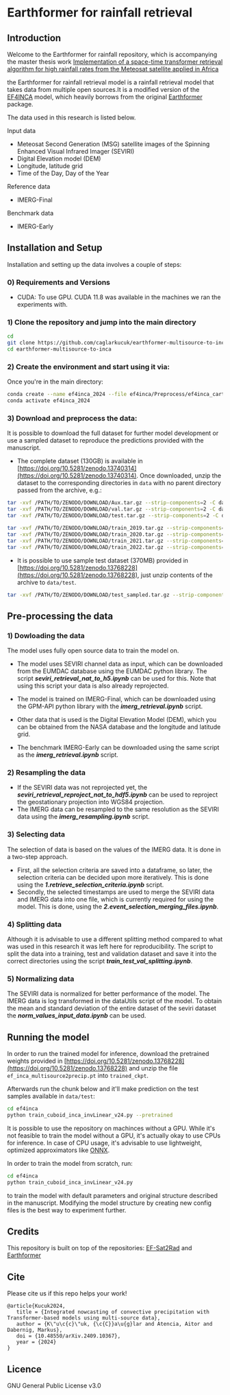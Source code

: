 # Earthformer for rainfall retrieval

## Introduction

Welcome to the Earthformer for rainfall repository, which is accompanying the master thesis work [Implementation of a space-time transformer retrieval algorithm for high rainfall rates from the Meteosat satellite applied in Africa](https://repository.tudelft.nl/record/uuid:0b37d583-e915-4a2a-9e60-55e250f62421)

the Earthformer for rainfall retrieval model  is a rainfall retrieval model that takes data from multiple open sources.It is a modified version of the [EF4INCA](https://github.com/caglarkucuk/earthformer-multisource-to-inca/tree/main/data) model, which heavily borrows from the original [Earthformer](https://github.com/amazon-science/earth-forecasting-transformer) package. 

The data used in this research is listed below. 

Input data
* Meteosat Second Generation (MSG) satellite images of the Spinning Enhanced Visual Infrared Imager (SEVIRI)
* Digital Elevation model (DEM)
* Longitude, latitude grid
* Time of the Day, Day of the Year

Reference data
* IMERG-Final

Benchmark data
* IMERG-Early

## Installation and Setup

Installation and setting up the data involves a couple of steps:

### 0) Requirements and Versions
- CUDA: To use GPU. CUDA 11.8 was available in the machines we ran the experiments with. 

### 1) Clone the repository and jump into the main directory
```bash
cd
git clone https://github.com/caglarkucuk/earthformer-multisource-to-inca
cd earthformer-multisource-to-inca
```

### 2) Create the environment and start using it via:
Once you're in the main directory:
```bash
conda create --name ef4inca_2024 --file ef4inca/Preprocess/ef4inca_carto.txt
conda activate ef4inca_2024
```

### 3) Download and preprocess the data:
It is possible to download the full dataset for further model development or use a sampled dataset to reproduce the predictions provided with the manuscript.



- The complete dataset (130GB) is available in [https://doi.org/10.5281/zenodo.13740314](https://doi.org/10.5281/zenodo.13740314). Once downloaded, unzip the dataset to the corresponding directories in `data` with no parent directory passed from the archive, e.g.:
```bash
tar -xvf /PATH/TO/ZENODO/DOWNLOAD/Aux.tar.gz --strip-components=2 -C data/Aux/
tar -xvf /PATH/TO/ZENODO/DOWNLOAD/val.tar.gz --strip-components=2 -C data/val/
tar -xvf /PATH/TO/ZENODO/DOWNLOAD/test.tar.gz --strip-components=2 -C data/test/

tar -xvf /PATH/TO/ZENODO/DOWNLOAD/train_2019.tar.gz --strip-components=3 -C data/train/
tar -xvf /PATH/TO/ZENODO/DOWNLOAD/train_2020.tar.gz --strip-components=3 -C data/train/
tar -xvf /PATH/TO/ZENODO/DOWNLOAD/train_2021.tar.gz --strip-components=3 -C data/train/
tar -xvf /PATH/TO/ZENODO/DOWNLOAD/train_2022.tar.gz --strip-components=3 -C data/train/
``` 

- It is possible to use sample test dataset (370MB) provided in [https://doi.org/10.5281/zenodo.13768228](https://doi.org/10.5281/zenodo.13768228), just unzip contents of the archive to `data/test`.

```bash
tar -xvf /PATH/TO/ZENODO/DOWNLOAD/test_sampled.tar.gz --strip-components=2 -C data/test/
```

## Pre-processing the data

### 1) Dowloading the data
The model uses fully open source data to train the model on. 

* The model uses SEVIRI channel data as input, which can be downloaded from the EUMDAC database using the EUMDAC python library. The script ***seviri_retrieval_nat_to_h5.ipynb*** can be used for this. Note that using this script your data is also already reprojected. 

* The model is trained on IMERG-Final, which can be downloaded using the GPM-API python library with the ***imerg_retrieval.ipynb*** script. 

* Other data that is used is the Digital Elevation Model (DEM), which you can be obtained from the NASA database and the longitude and latitude grid. 

* The benchmark IMERG-Early can be downloaded using the same script as the ***imerg_retrieval.ipynb*** script. 

### 2) Resampling the data
* If the SEVIRI data was not reprojected yet, the ***seviri_retrieval_reproject_nat_to_hdf5.ipynb*** can be used to reproject the geostationary projection into WGS84 projection.
* The IMERG data can be resampled to the same resolution as the SEVIRI data using the ***imerg_resampling.ipynb*** script. 

### 3) Selecting data
The selection of data is based on the values of the IMERG data. It is done in a two-step approach.
* First, all the selection criteria are saved into a dataframe, so later, the selection criteria can be decided upon more iteratively. This is done using the ***1.retrieve_selection_criteria.ipynb*** script. 
* Secondly, the selected timestamps are used to merge the SEVIRI data and IMERG data into one file, which is currently required for using the model. This is done, using the ***2.event_selection_merging_files.ipynb***.

### 4) Splitting data
Although it is advisable to use a different splitting method compared to what was used in this research it was left here for reproducibility. 
The script to split the data into a training, test and validation dataset and save it into the correct directories using the script ***train_test_val_splitting.ipynb***.

### 5) Normalizing data
The SEVIRI data is normalized for better performance of the model. The IMERG data is log transformed in the dataUtils script of the model. To obtain the mean and standard deviation of the entire dataset of the seviri dataset the ***norm_values_input_data.ipynb*** can be used. 


## Running the model
In order to run the trained model for inference, download the pretrained weights provided in [https://doi.org/10.5281/zenodo.13768228](https://doi.org/10.5281/zenodo.13768228) and unzip the file `ef_inca_multisource2precip.pt` into `trained_ckpt`. 

Afterwards run the chunk below and it'll make prediction on the test samples available in `data/test`:
```bash
cd ef4inca
python train_cuboid_inca_invLinear_v24.py --pretrained
```
It is possible to use the repository on machinces without a GPU. While it's not feasible to train the model without a GPU, it's actually okay to use CPUs for inference. In case of CPU usage, it's advisable to use lightweight, optimized approximators like [ONNX](https://onnx.ai/).

In order to train the model from scratch, run:
```bash
cd ef4inca
python train_cuboid_inca_invLinear_v24.py
```
to train the model with default parameters and original structure described in the manuscript. Modifying the model structure by creating new config files is the best way to experiment further.

## Credits
This repository is built on top of the repositories: [EF-Sat2Rad](https://github.com/caglarkucuk/earthformer-satellite-to-radar/) and [Earthformer](https://github.com/amazon-science/earth-forecasting-transformer)


## Cite
Please cite us if this repo helps your work!
```
@article{Kucuk2024,
   title = {Integrated nowcasting of convective precipitation with Transformer-based models using multi-source data},
   author = {K\"u\c{c}\"uk, {\c{C}}a\u{g}lar and Atencia, Aitor and Dabernig, Markus},
   doi = {10.48550/arXiv.2409.10367},
   year = {2024}
}
``` 

## Licence
GNU General Public License v3.0
